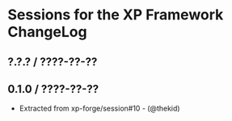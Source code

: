 Sessions for the XP Framework ChangeLog
========================================================================

## ?.?.? / ????-??-??

## 0.1.0 / ????-??-??

* Extracted from xp-forge/session#10 - (@thekid)
